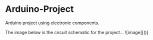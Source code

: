 # Arduino-Project
Arduino project using electronic components.

The image below is the circuit schematic for the project...
![image][()]
